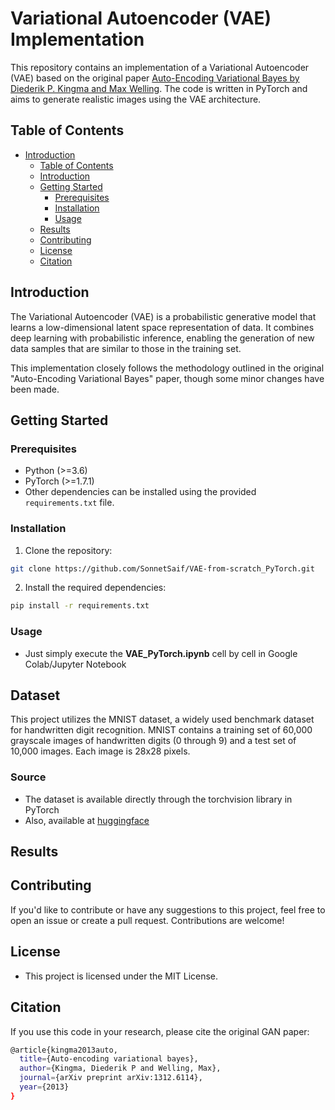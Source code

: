 # Variational Autoencoder (VAE) Implementation

This repository contains an implementation of a Variational Autoencoder (VAE) based on the original paper [Auto-Encoding Variational Bayes by Diederik P. Kingma and Max Welling](https://arxiv.org/abs/1312.6114). The code is written in PyTorch and aims to generate realistic images using the VAE architecture.

## Table of Contents

- [Introduction](#introduction)
  - [Table of Contents](#table-of-contents)
  - [Introduction](#introduction)
  - [Getting Started](#getting-started)
    - [Prerequisites](#prerequisites)
    - [Installation](#installation)
    - [Usage](#usage)
  - [Results](#results)
  - [Contributing](#contributing)
  - [License](#license)
  - [Citation](#citation)

## Introduction

The Variational Autoencoder (VAE) is a probabilistic generative model that learns a low-dimensional latent space representation of data. It combines deep learning with probabilistic inference, enabling the generation of new data samples that are similar to those in the training set.

This implementation closely follows the methodology outlined in the original "Auto-Encoding Variational Bayes" paper, though some minor changes have been made.
<!-- providing a solid foundation for understanding and experimenting with VAEs. -->

## Getting Started

### Prerequisites

- Python (>=3.6)
- PyTorch (>=1.7.1)
- Other dependencies can be installed using the provided `requirements.txt` file.

### Installation

1. Clone the repository:

```bash
git clone https://github.com/SonnetSaif/VAE-from-scratch_PyTorch.git
```

2. Install the required dependencies:

```bash
pip install -r requirements.txt
```

### Usage
- Just simply execute the **VAE_PyTorch.ipynb** cell by cell in Google Colab/Jupyter Notebook


## Dataset

This project utilizes the MNIST dataset, a widely used benchmark dataset for handwritten digit recognition. MNIST contains a training set of 60,000 grayscale images of handwritten digits (0 through 9) and a test set of 10,000 images. Each image is 28x28 pixels.

### Source

- The dataset is available directly through the torchvision library in PyTorch
- Also, available at [huggingface](https://huggingface.co/datasets/mnist)


## Results


## Contributing
If you'd like to contribute or have any suggestions to this project, feel free to open an issue or create a pull request. Contributions are welcome!


## License
- This project is licensed under the MIT License.


## Citation
If you use this code in your research, please cite the original GAN paper:
```bash
@article{kingma2013auto,
  title={Auto-encoding variational bayes},
  author={Kingma, Diederik P and Welling, Max},
  journal={arXiv preprint arXiv:1312.6114},
  year={2013}
}
```
